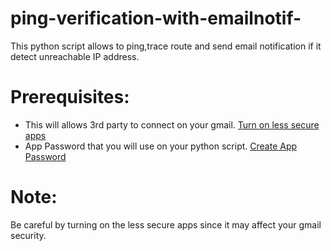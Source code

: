 # ping-verification-with-emailnotif-


This python script allows to ping,trace route and send email notification if it detect unreachable IP address.


# Prerequisites: 

-  This will allows 3rd party to connect on your gmail.  [Turn on less secure apps](https://myaccount.google.com/lesssecureapps)
-  App Password that you will use on your python script. [Create App Password](https://myaccount.google.com/apppasswords)

# Note: 

Be careful by turning on the less secure apps since it may affect your gmail security.
